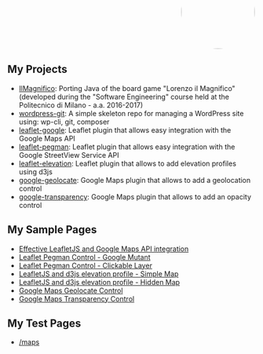 <p align="right" style="margin-top: -70px; text-align: right;">
  <a href="https://github.com/Raruto">
    <img style="border-radius:50%;" src="https://avatars.githubusercontent.com/u/9614886?s=400" height="150" />
  </a>
</p>
<p align="center" style="display:none;">
  <a href="https://raruto.github.io/">View at raruto.github.io</a>
 </p>

## My Projects
- [IlMagnifico](https://github.com/Raruto/IlMagnifico): Porting Java of the board game "Lorenzo il Magnifico" (developed during the "Software Engineering" course held at the Politecnico di Milano - a.a. 2016-2017)
- [wordpress-git](https://github.com/Raruto/wordpress-git): A simple skeleton repo for managing a WordPress site using: wp-cli, git, composer
- [leaflet-google](https://github.com/Raruto/leaflet-google): Leaflet plugin that allows easy integration with the Google Maps API
- [leaflet-pegman](https://github.com/Raruto/leaflet-pegman): Leaflet plugin that allows easy integration with the Google StreetView Service API
- [leaflet-elevation](https://github.com/Raruto/leaflet-elevation): Leaflet plugin that allows to add elevation profiles using d3js
- [google-geolocate](https://github.com/Raruto/google-geolocate): Google Maps plugin that allows to add a geolocation control
- [google-transparency](https://github.com/Raruto/google-transparency): Google Maps plugin that allows to add an opacity control

## My Sample Pages
- [Effective LeafletJS and Google Maps API integration](/examples/leaflet-google/leaflet-google.html)
- [Leaflet Pegman Control - Google Mutant](/examples/leaflet-pegman/leaflet-pegman.html)
- [Leaflet Pegman Control - Clickable Layer](/examples/leaflet-pegman/leaflet-pegman-clickableStreetViewLayer.html)
- [LeafletJS and d3js elevation profile - Simple Map](/examples/leaflet-elevation/leaflet-elevation.html)
- [LeafletJS and d3js elevation profile - Hidden Map](/examples/leaflet-elevation/leaflet-elevation_hidden-map.html)
- [Google Maps Geolocate Control](/examples/google-geolocate/google-geolocate.html)
- [Google Maps Transparency Control](/examples/google-transparency/google-transparency.html)

## My Test Pages
- [/maps](/maps)

